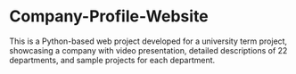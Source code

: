 # Company-Profile-Website
This is a Python-based web project developed for a university term project, showcasing a company with video presentation, detailed descriptions of 22 departments, and sample projects for each department.
